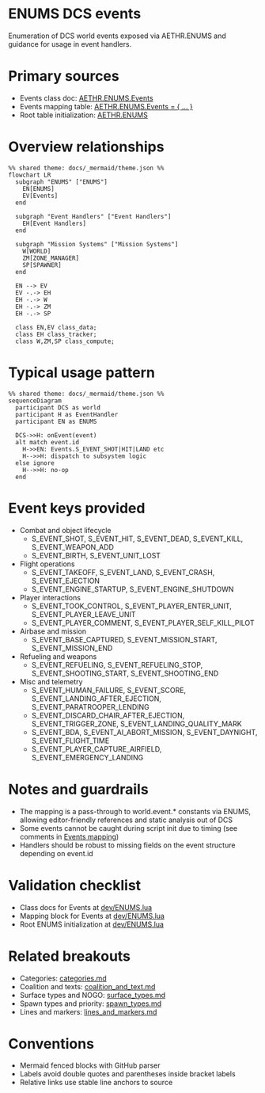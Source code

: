 # ENUMS DCS events

Enumeration of DCS world events exposed via AETHR.ENUMS and guidance for usage in event handlers.

# Primary sources

- Events class doc: [AETHR.ENUMS.Events](https://github.com/Gh0st352/AETHR/blob/main/dev/ENUMS.lua#L58)
- Events mapping table: [AETHR.ENUMS.Events = { ... }](https://github.com/Gh0st352/AETHR/blob/main/dev/ENUMS.lua#L374)
- Root table initialization: [AETHR.ENUMS](https://github.com/Gh0st352/AETHR/blob/main/dev/ENUMS.lua#L337)

# Overview relationships

```mermaid
%% shared theme: docs/_mermaid/theme.json %%
flowchart LR
  subgraph "ENUMS" ["ENUMS"]
    EN[ENUMS]
    EV[Events]
  end

  subgraph "Event Handlers" ["Event Handlers"]
    EH[Event Handlers]
  end

  subgraph "Mission Systems" ["Mission Systems"]
    W[WORLD]
    ZM[ZONE_MANAGER]
    SP[SPAWNER]
  end

  EN --> EV
  EV -.-> EH
  EH -.-> W
  EH -.-> ZM
  EH -.-> SP

  class EN,EV class_data;
  class EH class_tracker;
  class W,ZM,SP class_compute;
```

# Typical usage pattern

```mermaid
%% shared theme: docs/_mermaid/theme.json %%
sequenceDiagram
  participant DCS as world
  participant H as EventHandler
  participant EN as ENUMS

  DCS->>H: onEvent(event)
  alt match event.id
    H->>EN: Events.S_EVENT_SHOT|HIT|LAND etc
    H-->>H: dispatch to subsystem logic
  else ignore
    H-->>H: no-op
  end
```

# Event keys provided

- Combat and object lifecycle
  - S_EVENT_SHOT, S_EVENT_HIT, S_EVENT_DEAD, S_EVENT_KILL, S_EVENT_WEAPON_ADD
  - S_EVENT_BIRTH, S_EVENT_UNIT_LOST
- Flight operations
  - S_EVENT_TAKEOFF, S_EVENT_LAND, S_EVENT_CRASH, S_EVENT_EJECTION
  - S_EVENT_ENGINE_STARTUP, S_EVENT_ENGINE_SHUTDOWN
- Player interactions
  - S_EVENT_TOOK_CONTROL, S_EVENT_PLAYER_ENTER_UNIT, S_EVENT_PLAYER_LEAVE_UNIT
  - S_EVENT_PLAYER_COMMENT, S_EVENT_PLAYER_SELF_KILL_PILOT
- Airbase and mission
  - S_EVENT_BASE_CAPTURED, S_EVENT_MISSION_START, S_EVENT_MISSION_END
- Refueling and weapons
  - S_EVENT_REFUELING, S_EVENT_REFUELING_STOP, S_EVENT_SHOOTING_START, S_EVENT_SHOOTING_END
- Misc and telemetry
  - S_EVENT_HUMAN_FAILURE, S_EVENT_SCORE, S_EVENT_LANDING_AFTER_EJECTION, S_EVENT_PARATROOPER_LENDING
  - S_EVENT_DISCARD_CHAIR_AFTER_EJECTION, S_EVENT_TRIGGER_ZONE, S_EVENT_LANDING_QUALITY_MARK
  - S_EVENT_BDA, S_EVENT_AI_ABORT_MISSION, S_EVENT_DAYNIGHT, S_EVENT_FLIGHT_TIME
  - S_EVENT_PLAYER_CAPTURE_AIRFIELD, S_EVENT_EMERGENCY_LANDING

# Notes and guardrails

- The mapping is a pass-through to world.event.* constants via ENUMS, allowing editor-friendly references and static analysis out of DCS
- Some events cannot be caught during script init due to timing (see comments in [Events mapping](https://github.com/Gh0st352/AETHR/blob/main/dev/ENUMS.lua#L384))
- Handlers should be robust to missing fields on the event structure depending on event.id

# Validation checklist

- Class docs for Events at [dev/ENUMS.lua](https://github.com/Gh0st352/AETHR/blob/main/dev/ENUMS.lua#L58)
- Mapping block for Events at [dev/ENUMS.lua](https://github.com/Gh0st352/AETHR/blob/main/dev/ENUMS.lua#L374)
- Root ENUMS initialization at [dev/ENUMS.lua](https://github.com/Gh0st352/AETHR/blob/main/dev/ENUMS.lua#L337)

# Related breakouts

- Categories: [categories.md](./categories.md)
- Coalition and texts: [coalition_and_text.md](./coalition_and_text.md)
- Surface types and NOGO: [surface_types.md](./surface_types.md)
- Spawn types and priority: [spawn_types.md](./spawn_types.md)
- Lines and markers: [lines_and_markers.md](./lines_and_markers.md)

# Conventions

- Mermaid fenced blocks with GitHub parser
- Labels avoid double quotes and parentheses inside bracket labels
- Relative links use stable line anchors to source